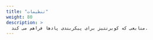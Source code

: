 ```yaml
---
title: "تنظیمات"
weight: 80
description: >
  منابعی که کوبرنتیز برای پیکربندی پادها فراهم می کند.
---
```


